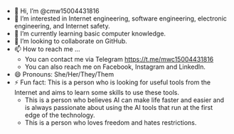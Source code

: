 - 👋 Hi, I’m @cmw15004431816
- 👀 I’m interested in Internet engineering, software engineering, electronic engineering, and Internet safety.
- 🌱 I’m currently learning basic computer knowledge.
- 💞️ I’m looking to collaborate on GitHub.
- 📫 How to reach me ...
  -    You can contact me via Telegram https://t.me/mwc15004431816
  -    You can also reach me on Facebook, Instagram and LinkedIn.
- 😄 Pronouns: She/Her/They/Them
- ⚡ Fun fact: This is a person who is looking for useful tools from the Internet and aims to learn some skills to use these tools.
  -    This is a person who believes AI can make life faster and easier and is always passionate about using the AI tools that run at the first edge of the technology.
  -    This is a person who loves freedom and hates restrictions.

<!---
cmw15004431816/cmw15004431816 is a ✨ special ✨ repository because its `README.md` (this file) appears on your GitHub profile.
You can click the Preview link to take a look at your changes.
--->
